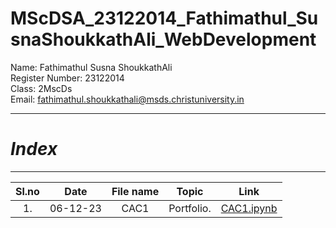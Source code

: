 # MScDSA_23122014_Fathimathul_SusnaShoukkathAli_WebDevelopment



Name: Fathimathul Susna ShoukkathAli     
Register Number: 23122014    
Class: 2MscDs   
Email: fathimathul.shoukkathali@msds.christuniversity.in




***
# ***Index***
***                              



|Sl.no|Date|File name|Topic|Link|
|:----:|:----:|:---:|:----:|:----:|
|1.|06-12-23|CAC1|Portfolio.|<a href="[Lab 01.ipynb](https://github.com/FathimathulSusnaAli/MScDSA_23122014_Fathimathul_SusnaShoukkathAli_WebDevelopment.git)https://github.com/FathimathulSusnaAli/MScDSA_23122014_Fathimathul_SusnaShoukkathAli_WebDevelopment.git"> CAC1.ipynb</a>|   
